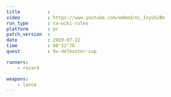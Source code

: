```yaml
---
title          :
video          : https://www.youtube.com/embed/mi_IvyuSiBo
run_type       : ta-wiki-rules
platform       : pc
patch_version  :
date           : 2019-07-22
time           : 08'52"76
quest          : 9★-delbuster-cup

runners:
    - rezard

weapons:
    - lance
---
```

